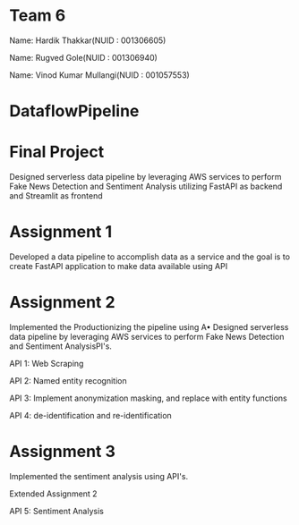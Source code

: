 
# Team 6
 
Name: Hardik Thakkar(NUID : 001306605)

Name: Rugved Gole(NUID : 001306940)

Name: Vinod Kumar Mullangi(NUID : 001057553)



# DataflowPipeline

# Final Project

Designed serverless data pipeline by leveraging AWS services to perform Fake News Detection and Sentiment Analysis utilizing FastAPI as backend and Streamlit as frontend

# Assignment 1

Developed a data pipeline to accomplish data as a service and the goal is to create FastAPI application to make data available using API

# Assignment 2

Implemented the Productionizing the pipeline using A•	Designed serverless data pipeline by leveraging AWS services to perform Fake News Detection and Sentiment AnalysisPI's.

API 1: Web Scraping

API 2: Named entity recognition

API 3: Implement anonymization masking, and replace with entity functions

API 4: de-identification and re-identification

# Assignment 3

Implemented the sentiment analysis using API's.

Extended Assignment 2

API 5: Sentiment Analysis


